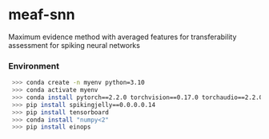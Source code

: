 # meaf-snn
Maximum evidence method with averaged features for transferability assessment for spiking neural networks

### Environment
```bash
 >>> conda create -n myenv python=3.10
 >>> conda activate myenv
 >>> conda install pytorch==2.2.0 torchvision==0.17.0 torchaudio==2.2.0 pytorch-cuda=12.1 -c pytorch -c nvidia
 >>> pip install spikingjelly==0.0.0.0.14
 >>> pip install tensorboard
 >>> conda install "numpy<2"
 >>> pip install einops
```

